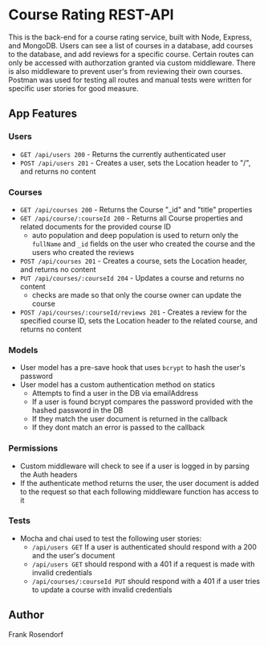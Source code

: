 # Course Rating REST-API
This is the back-end for a course rating service, built with Node, Express, and MongoDB. Users can see a list of courses in a database, add courses to the database, and add reviews for a specific course. Certain routes can only be accessed with authorzation granted via custom middleware. There is also middleware to prevent user's from reviewing their own courses. Postman was used for testing all routes and manual tests were written for specific user stories for good measure.

## App Features

### Users
* ```GET /api/users 200``` - Returns the currently authenticated user
* ```POST /api/users 201``` - Creates a user, sets the Location header to "/", and returns no content

### Courses
* ```GET /api/courses 200``` - Returns the Course "_id" and "title" properties
* ```GET /api/course/:courseId 200``` - Returns all Course properties and related documents for the provided course ID
    * auto population and deep population is used to return only the ```fullName``` and ```_id``` fields on the user who created the course and the users who created the reviews
* ```POST /api/courses 201``` - Creates a course, sets the Location header, and returns no content
* ```PUT /api/courses/:courseId 204``` - Updates a course and returns no content
    * checks are made so that only the course owner can update the course
* ```POST /api/courses/:courseId/reviews 201``` - Creates a review for the specified course ID, sets the Location header to the related course, and returns no content

### Models
* User model has a pre-save hook that uses ```bcrypt``` to hash the user's password
* User model has a custom authentication method on statics
    * Attempts to find a user in the DB via emailAddress
    * If a user is found bcrypt compares the password provided with the hashed password in the DB
    * If they match the user document is returned in the callback
    * If they dont match an error is passed to the callback

### Permissions
* Custom middleware will check to see if a user is logged in by parsing the Auth headers
* If the authenticate method returns the user, the user document is added to the request so that each following middleware function has access to it

### Tests
* Mocha and chai used to test the following user stories: 
    * ```/api/users GET``` If a user is authenticated should respond with a 200 and the user's document
    * ```/api/users GET``` should respond with a 401 if a request is made with invalid credentials
    * ```/api/courses/:courseId PUT``` should respond with a 401 if a user tries to update a course with invalid credentials

## Author
Frank Rosendorf

